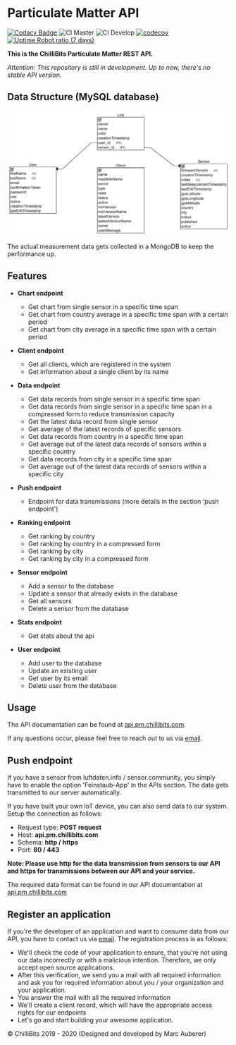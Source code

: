 # Particulate Matter API
[![Codacy Badge](https://api.codacy.com/project/badge/Grade/d9a58b28e5294920b2aa6a24910f3187)](https://app.codacy.com/gh/ChilliBits/particulate-matter-api?utm_source=github.com&utm_medium=referral&utm_content=ChilliBits/particulate-matter-api&utm_campaign=Badge_Grade_Dashboard)
![CI Master](https://github.com/ChilliBits/particulate-matter-api/workflows/CI%20Master/badge.svg?branch=master)
![CI Develop](https://github.com/ChilliBits/particulate-matter-api/workflows/CI%20Develop/badge.svg?branch=develop)
[![codecov](https://codecov.io/gh/ChilliBits/particulate-matter-api/branch/master/graph/badge.svg)](https://codecov.io/gh/ChilliBits/particulate-matter-api)
[![Uptime Robot ratio (7 days)](https://img.shields.io/uptimerobot/ratio/7/m785103971-22fa0dc3d91b97bed5bbc269)](https://status.pm.chillibits.com/)

**This is the ChilliBits Particulate Matter REST API.**

*Attention: This repository is still in development. Up to now, there's no stable API version.*

## Data Structure (MySQL database)
![Data structure](https://github.com/ChilliBits/particulate-matter-api/blob/develop/media/er-diagram-alpha.png "Data structure")

The actual measurement data gets collected in a MongoDB to keep the performance up.

## Features
-   **Chart endpoint**
    -   Get chart from single sensor in a specific time span
    -   Get chart from country average in a specific time span with a certain period
    -   Get chart from city average in a specific time span with a certain period

-   **Client endpoint**
    -   Get all clients, which are registered in the system
    -   Get information about a single client by its name

-   **Data endpoint**
    -   Get data records from single sensor in a specific time span
    -   Get data records from single sensor in a specific time span in a compressed form to reduce transmission capacity
    -   Get the latest data record from single sensor
    -   Get average of the latest records of specific sensors
    -   Get data records from country in a specific time span
    -   Get average out of the latest data records of sensors within a specific country
    -   Get data records from city in a specific time span
    -   Get average out of the latest data records of sensors within a specific city

-   **Push endpoint**
    -   Endpoint for data transmissions (more details in the section 'push endpoint')

-   **Ranking endpoint**
    -   Get ranking by country
    -   Get ranking by country in a compressed form
    -   Get ranking by city
    -   Get ranking by city in a compressed form

-   **Sensor endpoint**
    -   Add a sensor to the database
    -   Update a sensor that already exists in the database
    -   Get all sensors
    -   Delete a sensor from the database

-   **Stats endpoint**
    -   Get stats about the api

-   **User endpoint**
    -   Add user to the database
    -   Update an existing user
    -   Get user by its email
    -   Delete user from the database

## Usage
The API documentation can be found at [api.pm.chillibits.com](https://api.pm.chillibits.com/swagger-ui/index.html).

If any questions occur, please feel free to reach out to us via [email](mailto:contact@chillibits.com?subject=Register%20application%20pmapi).

## Push endpoint
If you have a sensor from luftdaten.info / sensor.community, you simply have to enable the option 'Feinstaub-App' in the APIs section. The data gets transmitted to our server automatically.

If you have built your own IoT device, you can also send data to our system. Setup the connection as follows:

-   Request type: **POST request**
-   Host: **api.pm.chillibits.com**
-   Schema: **http / https**
-   Port: **80 / 443**

**Note: Please use http for the data transmission from sensors to our API and https for transmissions between our API and your service.**

The required data format can be found in our API documentation at [api.pm.chillibits.com](https://api.pm.chillibits.com/swagger-ui/index.html#/push/pushDataUsingPOST)

## Register an application
If you're the developer of an application and want to consume data from our API, you have to contact us via [email](mailto:contact@chillibits.com?subject=Register%20application%20pmapi).
The registration process is as follows:

-   We'll check the code of your application to ensure, that you're not using our data incorrectly or with a malicious intention. Therefore, we only accept open source applications.
-   After this verification, we send you a mail with all required information and ask you for required information about you / your organization and your application.
-   You answer the mail with all the required information
-   We'll create a client record, which will have the appropriate access rights for our endpoints
-   Let's go and start building your awesome application.

© ChilliBits 2019 - 2020 (Designed and developed by Marc Auberer)
